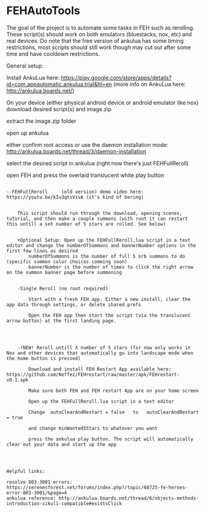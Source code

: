 # FEHAutoTools
The goal of the project is to automate some tasks in FEH such as rerolling. These script(s) should work on both emulators (bluestacks, nox, etc) and real devices. 
Do note that the free version of ankulua has some timing restrictions, most scripts should still work though may cut out after some time and have cooldown restrictions.

General setup:

Install AnkuLua here: https://play.google.com/store/apps/details?id=com.appautomatic.ankulua.trial&hl=en  (more info on AnkuLua here: http://ankulua.boards.net/) 

On your device (either physical android device or android emulator like nox) download desired script(s) and image.zip 

extract the image.zip folder

open up ankulua

either confirm root access or use the daemon installation mode: http://ankulua.boards.net/thread/3/daemon-installation

select the desired script in ankulua (right now there's just FEHFullReroll)

open FEH and press the overlaid translucent white play button




~~~Current Scripts~~~

--FEHFullReroll     (old version) demo video here: https://youtu.be/kIu3qtsVivA (it's kind of boring)


	This script should run through the download, opening scenes, tutorial, and then make a couple summons (with root it can restart this untill a set number of 5 stars are rolled. See below)

	
	+Optional Setup: Open up the FEHFullReroll.lua script in a text editor and change the numberOfSummons and bannerNumber options in the first few lines as desired
		numberOfSummons is the number of full 5 orb summons to do (specific summon color choices comming soon)
		bannerNumber is the number of times to click the right arrow on the summon banner page before summoning		
		
		
	-Single Reroll (no root required)

		Start with a fresh FEH app. Either a new install, clear the app data through settings, or delete shared prefs

		Open the FEH app then start the script (via the translucent arrow button) at the first landing page. 

		

		
	-!NEW! Reroll untill X number of 5 stars (for now only works in Nox and other devices that automatically go into landscape mode when the home button is pressed)

		Download and install FEH Restart App available here: https://github.com/Neffez/FEHrestart/raw/master/apk/FEHrestart-v0.1.apk
		
		Make sure both FEH and FEH restart App are on your home screen

		Open up the FEHFullReroll.lua script in a text editor
		
		Change  autoClearAndRestart = false   to   autoClearAndRestart = true
		
		and change minWanted5Stars to whatever you want 
		
		press the ankulua play button. The script will automatically clear out your data and start up the app




Helpful links:

resolve 803-3001 errors:  https://serenesforest.net/forums/index.php?/topic/68725-fe-heroes-error-803-3001/&page=4
ankulua reference: http://ankulua.boards.net/thread/6/objects-methods-introduction-sikuli-compatible#existsClick
